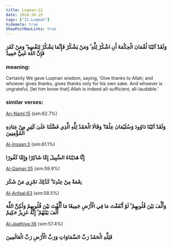 ```yaml
---
title: Luqman:12
date: 2010-10-19
tags: ["31.Luqman"]
hidemeta: true 
ShowPostNavLinks: true 
---
```

### وَلَقَدْ آتَيْنَا لُقْمَانَ الْحِكْمَةَ أَنِ اشْكُرْ لِلَّهِ ۚ وَمَنْ يَشْكُرْ فَإِنَّمَا يَشْكُرُ لِنَفْسِهِ ۖ وَمَنْ كَفَرَ فَإِنَّ اللَّهَ غَنِيٌّ حَمِيدٌ
### meaning: 
Certainly We gave Luqman wisdom, saying, ‘Give thanks to Allah; and whoever gives thanks, gives thanks only for his own sake. And whoever is ungrateful, [let him know that] Allah is indeed all-sufficient, all-laudable.’
### similar verses: 

[An-Naml:15](/27/15) (sim:62.7%)

### وَلَقَدْ آتَيْنَا دَاوُودَ وَسُلَيْمَانَ عِلْمًا ۖ وَقَالَا الْحَمْدُ لِلَّهِ الَّذِي فَضَّلَنَا عَلَىٰ كَثِيرٍ مِنْ عِبَادِهِ الْمُؤْمِنِينَ

[Al-Insaan:3](/76/3) (sim:61.1%)

### إِنَّا هَدَيْنَاهُ السَّبِيلَ إِمَّا شَاكِرًا وَإِمَّا كَفُورًا

[Al-Qamar:35](/54/35) (sim:59.9%)

### نِعْمَةً مِنْ عِنْدِنَا ۚ كَذَٰلِكَ نَجْزِي مَنْ شَكَرَ

[Al-Anfaal:63](/8/63) (sim:58.5%)

### وَأَلَّفَ بَيْنَ قُلُوبِهِمْ ۚ لَوْ أَنْفَقْتَ مَا فِي الْأَرْضِ جَمِيعًا مَا أَلَّفْتَ بَيْنَ قُلُوبِهِمْ وَلَٰكِنَّ اللَّهَ أَلَّفَ بَيْنَهُمْ ۚ إِنَّهُ عَزِيزٌ حَكِيمٌ

[Al-Jaathiya:36](/45/36) (sim:57.4%)

### فَلِلَّهِ الْحَمْدُ رَبِّ السَّمَاوَاتِ وَرَبِّ الْأَرْضِ رَبِّ الْعَالَمِينَ
